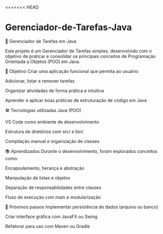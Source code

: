 <<<<<<< HEAD
# Gerenciador-de-Tarefas-Java
📌 Gerenciador de Tarefas em Java

Este projeto é um Gerenciador de Tarefas simples, desenvolvido com o objetivo de praticar e consolidar os principais conceitos de Programação Orientada a Objetos (POO) em Java.

🎯 Objetivo
Criar uma aplicação funcional que permita ao usuário:

Adicionar, listar e remover tarefas

Organizar atividades de forma prática e intuitiva

Aprender e aplicar boas práticas de estruturação de código em Java

🛠️ Tecnologias utilizadas
Java (POO)

VS Code como ambiente de desenvolvimento

Estrutura de diretórios com src/ e bin/

Compilação manual e organização de classes

📚 Aprendizados
Durante o desenvolvimento, foram explorados conceitos como:

Encapsulamento, herança e abstração

Manipulação de listas e objetos

Separação de responsabilidades entre classes

Fluxo de execução com main e modularização

🚀 Próximos passos
Implementar persistência de dados (arquivo ou banco)

Criar interface gráfica com JavaFX ou Swing

Refatorar para uso com Maven ou Gradle
